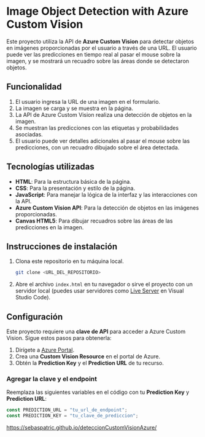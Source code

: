 # Image Object Detection with Azure Custom Vision

Este proyecto utiliza la API de **Azure Custom Vision** para detectar objetos en imágenes proporcionadas por el usuario a través de una URL. El usuario puede ver las predicciones en tiempo real al pasar el mouse sobre la imagen, y se mostrará un recuadro sobre las áreas donde se detectaron objetos.

## Funcionalidad

1. El usuario ingresa la URL de una imagen en el formulario.
2. La imagen se carga y se muestra en la página.
3. La API de Azure Custom Vision realiza una detección de objetos en la imagen.
4. Se muestran las predicciones con las etiquetas y probabilidades asociadas.
5. El usuario puede ver detalles adicionales al pasar el mouse sobre las predicciones, con un recuadro dibujado sobre el área detectada.

## Tecnologías utilizadas

- **HTML**: Para la estructura básica de la página.
- **CSS**: Para la presentación y estilo de la página.
- **JavaScript**: Para manejar la lógica de la interfaz y las interacciones con la API.
- **Azure Custom Vision API**: Para la detección de objetos en las imágenes proporcionadas.
- **Canvas HTML5**: Para dibujar recuadros sobre las áreas de las predicciones en la imagen.

## Instrucciones de instalación

1. Clona este repositorio en tu máquina local.

    ```bash
    git clone <URL_DEL_REPOSITORIO>
    ```

2. Abre el archivo `index.html` en tu navegador o sirve el proyecto con un servidor local (puedes usar servidores como [Live Server](https://marketplace.visualstudio.com/items?itemName=ritwickdey.LiveServer) en Visual Studio Code).

## Configuración

Este proyecto requiere una **clave de API** para acceder a Azure Custom Vision. Sigue estos pasos para obtenerla:

1. Dirígete a [Azure Portal](https://portal.azure.com/).
2. Crea una **Custom Vision Resource** en el portal de Azure.
3. Obtén la **Prediction Key** y el **Prediction URL** de tu recurso.

### Agregar la clave y el endpoint

Reemplaza las siguientes variables en el código con tu **Prediction Key** y **Prediction URL**:

```javascript
const PREDICTION_URL = "tu_url_de_endpoint";
const PREDICTION_KEY = "tu_clave_de_prediccion";
```

https://sebaspatric.github.io/deteccionCustomVisionAzure/